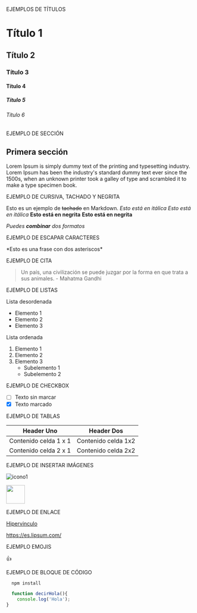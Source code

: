 EJEMPLOS DE TÍTULOS

# Título 1
## Título 2
### Título 3
#### Título 4
##### Título 5
###### Título 6

EJEMPLO DE SECCIÓN

## Primera sección
Lorem Ipsum is simply dummy text of the printing and typesetting industry. Lorem Ipsum has been the industry's standard dummy text ever since the 1500s, when an unknown printer took a galley of type and scrambled it to make a type specimen book.

EJEMPLO DE CURSIVA, TACHADO Y NEGRITA

Esto es un ejemplo de ~~tachado~~ en Markdown.
*Esto está en itálica*
_Esto está en itálica_
**Esto está en negrita**
__Esto está en negrita__

*Puedes **combinar** dos formatos*

EJEMPLO DE ESCAPAR CARACTERES

\*Esto es una frase con dos asteriscos\*

EJEMPLO DE CITA

> Un país, una civilización se puede juzgar por la forma en que trata a sus animales. - Mahatma Gandhi

EJEMPLO DE LISTAS

Lista desordenada

* Elemento 1
* Elemento 2
* Elemento 3

Lista ordenada

1. Elemento 1
2. Elemento 2
3. Elemento 3
     * Subelemento 1
     * Subelemento 2

EJEMPLO DE CHECKBOX

- [ ] Texto sin marcar
- [x] Texto marcado

EJEMPLO DE TABLAS

| Header Uno | Header Dos |
| ---------- | ---------- |
| Contenido celda 1 x 1 | Contenido celda 1x2 |
| Contenido celda 2 x 1 | Contenido celda 2x2 |

EJEMPLO DE INSERTAR IMÁGENES

![icono1](https://github.com/javira01/readmeDigi/assets/152100890/67bb40e0-3c86-4d89-968e-cbb0f45f7445)

<img src="https://github.com/javira01/readmeDigi/assets/152100890/67bb40e0-3c86-4d89-968e-cbb0f45f7445" width=50>

EJEMPLO DE ENLACE

[Hipervinculo](https://es.lipsum.com/)

<https://es.lipsum.com/>

EJEMPLO EMOJIS

:+1:

EJEMPLO DE BLOQUE DE CÓDIGO

```bash
  npm install
```

```javascript
  function decirHola(){
    console.log('Hola');
}
```










